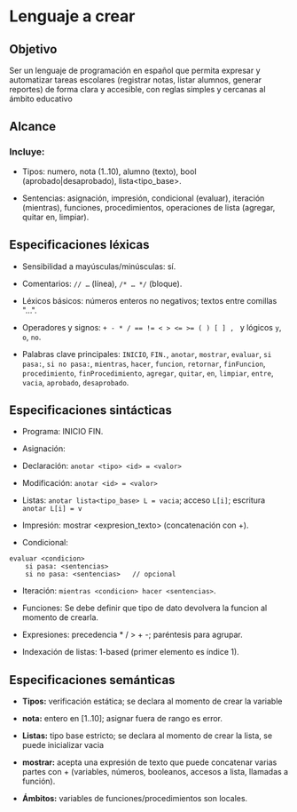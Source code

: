 # Lenguaje a crear
## Objetivo
Ser un lenguaje de programación en español que permita expresar y automatizar tareas escolares (registrar notas, listar alumnos, generar reportes) de forma clara y accesible, con reglas simples y cercanas al ámbito educativo 

## Alcance
### Incluye:

-  Tipos: numero, nota (1..10), alumno (texto), bool (aprobado|desaprobado), lista<tipo_base>.

-  Sentencias: asignación, impresión, condicional (evaluar), iteración (mientras), funciones, procedimientos, operaciones de lista (agregar, quitar en, limpiar).

## Especificaciones léxicas
- Sensibilidad a mayúsculas/minúsculas: sí.

- Comentarios: ```// …``` (línea), ```/* … */``` (bloque).

- Léxicos básicos: números enteros no negativos; textos entre comillas "…".

- Operadores y signos: ```+ - * / == != < > <= >= ( ) [ ] , ``` y lógicos ```y```, ```o```, ```no```.

- Palabras clave principales: ```INICIO```, ```FIN.```, ```anotar```, ```mostrar```, ```evaluar```, ```si pasa:```, ```si no pasa:```, ```mientras```, ```hacer```, ```funcion```, ```retornar```, ```finFuncion```, ```procedimiento```, ```finProcedimiento```, ```agregar```, ```quitar```, ```en```, ```limpiar```, ```entre```, ```vacia```, ```aprobado```, ```desaprobado```.
 
## Especificaciones sintácticas
-  Programa: INICIO <sentencias> FIN.

-  Asignación:

  -  Declaración: ```anotar <tipo> <id> = <valor>```

  -  Modificación: ```anotar <id> = <valor>```

  -  Listas: ```anotar lista<tipo_base> L = vacia```; acceso ```L[i]```; escritura ```anotar L[i] = v```

- Impresión: mostrar <expresion_texto> (concatenación con +).

-  Condicional:
```
evaluar <condicion>
    si pasa: <sentencias>
    si no pasa: <sentencias>   // opcional
```
-  Iteración: ```mientras <condicion> hacer <sentencias>```.

-  Funciones: Se debe definir que tipo de dato devolvera la funcion al momento de crearla.

-  Expresiones: precedencia * / > + -; paréntesis para agrupar.

-  Indexación de listas: 1-based (primer elemento es índice 1).
 
## Especificaciones semánticas
-  **Tipos:** verificación estática; se declara al momento de crear la variable

-  **nota:** entero en [1..10]; asignar fuera de rango es error.

-  **Listas:** tipo base estricto; se declara al momento de crear la lista, se puede inicializar vacia
  
-  **mostrar:** acepta una expresión de texto que puede concatenar varias partes con + (variables, números, booleanos, accesos a lista, llamadas a función).

-  **Ámbitos:** variables de funciones/procedimientos son locales.

